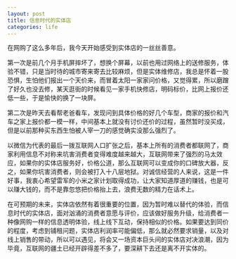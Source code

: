 ```yaml
---
layout: post
title: 信息时代的实体店
categories: life
---
```


在网购了这么多年后，我今天开始感受到实体店的一丝丝善意。

第一次是前几个月手机屏摔坏了，想换个屏幕，以前也用过网络上的送修服务，体验不错，只是当时待的城市寄来寄去比较麻烦，但是实体维修店，我总是怀着一股恐惧，生怕他们报出一个天价来，而冒着太阳一家家问价格，又觉得累，所以磨蹭了好久也没去修，某天逛街的时候看见一家手机快修店，明码标价，比网上报价还低一些，于是愉快的换了一块屏。

第二次是昨天去看帮老爸看车，发现问到具体价格的好几个车型，商家的报价和汽车之家上报价都一模一样，中间基本上就没有讨价还价的过程，虽然暂时没买成，但是以前那种买东西生怕被人宰一刀的感觉确实没那么强烈了。

以微信为代表的最后一拨互联网人口扩张之后，基本上所有的消费者都联网了，商家利用信息不对称来坑害消费者变得难度越来越大，互联网带来了强烈的马太效应，如果你的实体店服务好，价格公道，那么互联网可以变成你的口碑放大器，反之，如果你坑害消费者，则会被打入十八层地狱。对诚信经营的人来说，这是一件好事，我衷心希望雷军的小米之家计划取得成功，让大家知道厚道的赚钱，也是可以赚大钱的，而不是靠忽悠把价格抬上去，浪费无数的精力在话术上。

在可预期的未来，实体店依然有着很重要的位置，因为暂时难以替代的体验，而信息时代的实体店，面对汹涌的消费者意愿与评价，应该做好服务升级，给消费者一种像网购一样的信息透明体验，线上线下互动，保持相似的价格。如果要达到同价的程度，考虑到铺租问题，实体店利润率可能偏低，那么就必然要求销量，以及对线上销售的带动，所以可以遇见，将会又一场资本巨头间的实体店对决浪潮，因为毕竟，互联网的疆土已经开辟得差不多了，要深耕下去还是离不开实体的。